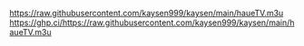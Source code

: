https://raw.githubusercontent.com/kaysen999/kaysen/main/haueTV.m3u
https://ghp.ci/https://raw.githubusercontent.com/kaysen999/kaysen/main/haueTV.m3u
